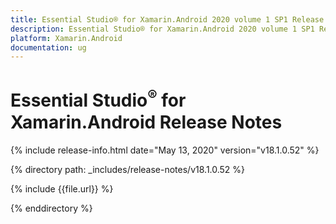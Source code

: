 ```yaml
---
title: Essential Studio® for Xamarin.Android 2020 volume 1 SP1 Release Notes  
description: Essential Studio® for Xamarin.Android 2020 volume 1 SP1 Release Notes  
platform: Xamarin.Android
documentation: ug
---
```


# Essential Studio<sup>®</sup> for Xamarin.Android  Release Notes  

{% include release-info.html date="May 13, 2020"  version="v18.1.0.52" %} 


{% directory path: _includes/release-notes/v18.1.0.52 %}

{% include {{file.url}} %}

{% enddirectory %}